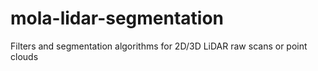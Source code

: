 # mola-lidar-segmentation
Filters and segmentation algorithms for 2D/3D LiDAR raw scans or point clouds
